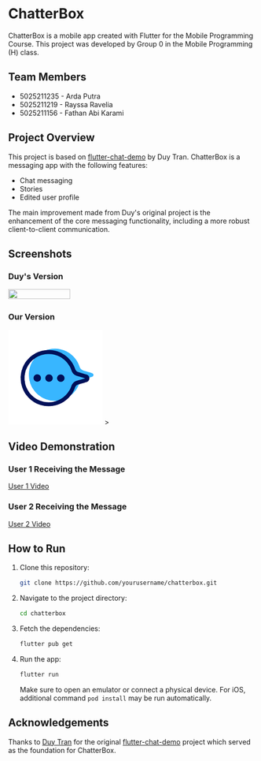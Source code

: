 # ChatterBox

ChatterBox is a mobile app created with Flutter for the Mobile Programming Course. This project was developed by Group 0 in the Mobile Programming (H) class.

## Team Members
- 5025211235 - Arda Putra
- 5025211219 - Rayssa Ravelia
- 5025211156 - Fathan Abi Karami

## Project Overview
This project is based on [flutter-chat-demo](https://github.com/duytq94/flutter-chat-demo) by Duy Tran. ChatterBox is a messaging app with the following features:
- Chat messaging
- Stories
- Edited user profile

The main improvement made from Duy's original project is the enhancement of the core messaging functionality, including a more robust client-to-client communication.

## Screenshots

### Duy's Version
<img src="https://raw.githubusercontent.com/duytq94/flutter-chat-demo/master/screenshots/FlutterChatDemo.gif" height="50%" width="50%">

### Our Version
![Our Version](images/app_icon.png) >

## Video Demonstration
### User 1 Receiving the Message
[User 1 Video](https://youtu.be/WIaD7IJpfUw) 

### User 2 Receiving the Message
[User 2 Video](https://youtu.be/i6UHnFO7wJk) 


## How to Run
1. Clone this repository:
    ```sh
    git clone https://github.com/yourusername/chatterbox.git
    ```
2. Navigate to the project directory:
    ```sh
    cd chatterbox
    ```
3. Fetch the dependencies:
    ```sh
    flutter pub get
    ```
4. Run the app:
    ```sh
    flutter run
    ```
    Make sure to open an emulator or connect a physical device. For iOS, additional command `pod install` may be run automatically.

## Acknowledgements
Thanks to [Duy Tran](https://github.com/duytq94) for the original [flutter-chat-demo](https://github.com/duytq94/flutter-chat-demo) project which served as the foundation for ChatterBox.
